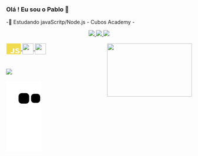 ### Olá ! Eu sou o Pablo 👋

-🌱 Estudando javaScritp/Node.js - Cubos Academy -

<div align="center">
  <a href="https://github.com/PablinhoNomade/">
  <img height="150em" src="https://github-readme-stats.vercel.app/api?username=PablinhoNomade&show_icons=true&theme=dark&include_all_commits=true&count_private=true"/>
  <img height="150em" src="https://github-readme-stats.vercel.app/api?username=PablinhoNomade&show_icons=true&theme=dark&include_all_commits=true&count_private=false"/>
  <img height="150em" src="https://github-readme-stats.vercel.app/api/top-langs/?username=PablinhoNomade&layout=compact&langs_count=7&theme=dark"/>

</div>

<div style="display: inline_block"><br>
  <img align="center"  height="30" width="40" src="https://raw.githubusercontent.com/devicons/devicon/master/icons/javascript/javascript-plain.svg">
  <img align="center"  height="30" width="30" src="https://cdn-icons-png.flaticon.com/512/143/143687.png">
  <img align="center"  height="30" width="30" src="https://cdn-icons-png.flaticon.com/512/919/919825.png">  
<img align="right"     height="145" width="230" src="https://encrypted-tbn0.gstatic.com/images?q=tbn:ANd9GcQJG2T54v2J60Euaiill96dIDnHh7qTGgFiZPgt2wI6-iWXsxj0qSCsMbtOSmFCXOPfszI&usqp=CAU">
  
</div>
<h1> </h1>
  <div>
  <a href="https://www.linkedin.com/in/pablo-almeida-255101223/" target="_blank"><img src="https://img.shields.io/badge/-LinkedIn-%230077B5?style=for-the-badge&logo=linkedin&logoColor=white" target="_blank"></a> 

  
  ![Snake animation](https://github.com/PablinhoNomade/PablinhoNomade/blob/output/github-contribution-grid-snake.svg)
  
  </div>
